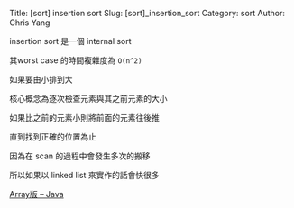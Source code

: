Title: [sort] insertion sort
Slug: [sort]_insertion_sort
Category: sort
Author: Chris Yang

insertion sort 是一個 internal sort

其worst case 的時間複雜度為 <code>O(n^2)</code>

如果要由小排到大

核心概念為逐次檢查元素與其之前元素的大小

如果比之前的元素小則將前面的元素往後推

直到找到正確的位置為止

因為在 scan 的過程中會發生多次的搬移

所以如果以 linked list 來實作的話會快很多

<a href="https://github.com/yljh21328/code_example/blob/master/SORT/insertion_sort/insertion_sort.java" target="_blank">Array版 – Java</a>
